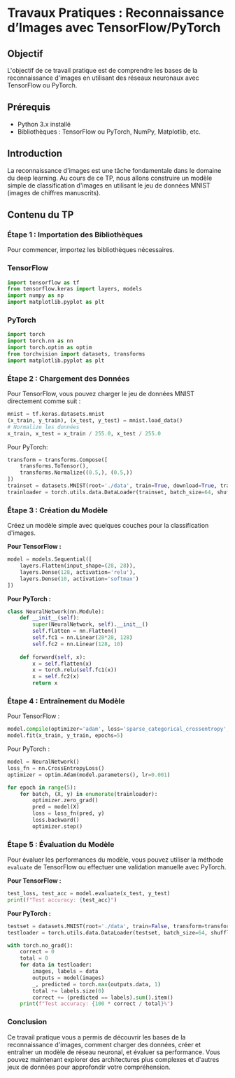 # Travaux Pratiques : Reconnaissance d’Images avec TensorFlow/PyTorch

## Objectif 
L'objectif de ce travail pratique est de comprendre les bases de la reconnaissance d'images en utilisant des réseaux neuronaux avec TensorFlow ou PyTorch.

## Prérequis
- Python 3.x installé
- Bibliothèques : TensorFlow ou PyTorch, NumPy, Matplotlib, etc.

## Introduction
La reconnaissance d'images est une tâche fondamentale dans le domaine du deep learning. Au cours de ce TP, nous allons construire un modèle simple de classification d'images en utilisant le jeu de données MNIST (images de chiffres manuscrits).

## Contenu du TP
### Étape 1 : Importation des Bibliothèques
Pour commencer, importez les bibliothèques nécessaires. 

### TensorFlow
```python
import tensorflow as tf
from tensorflow.keras import layers, models
import numpy as np
import matplotlib.pyplot as plt
```

### PyTorch
```python
import torch
import torch.nn as nn
import torch.optim as optim
from torchvision import datasets, transforms
import matplotlib.pyplot as plt
```

### Étape 2 : Chargement des Données
Pour TensorFlow, vous pouvez charger le jeu de données MNIST directement comme suit :
```python
mnist = tf.keras.datasets.mnist
(x_train, y_train), (x_test, y_test) = mnist.load_data()
# Normalize les données
x_train, x_test = x_train / 255.0, x_test / 255.0
```

Pour PyTorch:
```python
transform = transforms.Compose([
    transforms.ToTensor(),
    transforms.Normalize((0.5,), (0.5,))
])
trainset = datasets.MNIST(root='./data', train=True, download=True, transform=transform)
trainloader = torch.utils.data.DataLoader(trainset, batch_size=64, shuffle=True)
```

### Étape 3 : Création du Modèle
Créez un modèle simple avec quelques couches pour la classification d'images.

**Pour TensorFlow :**
```python
model = models.Sequential([
    layers.Flatten(input_shape=(28, 28)),
    layers.Dense(128, activation='relu'),
    layers.Dense(10, activation='softmax')
])
```
**Pour PyTorch :**
```python
class NeuralNetwork(nn.Module):
    def __init__(self):
        super(NeuralNetwork, self).__init__()
        self.flatten = nn.Flatten()
        self.fc1 = nn.Linear(28*28, 128)
        self.fc2 = nn.Linear(128, 10)
        
    def forward(self, x):
        x = self.flatten(x)
        x = torch.relu(self.fc1(x))
        x = self.fc2(x)
        return x
```

### Étape 4 : Entraînement du Modèle
Pour TensorFlow :
```python
model.compile(optimizer='adam', loss='sparse_categorical_crossentropy', metrics=['accuracy'])
model.fit(x_train, y_train, epochs=5)
```
Pour PyTorch :
```python
model = NeuralNetwork()
loss_fn = nn.CrossEntropyLoss()
optimizer = optim.Adam(model.parameters(), lr=0.001)

for epoch in range(5):
    for batch, (X, y) in enumerate(trainloader):
        optimizer.zero_grad()
        pred = model(X)
        loss = loss_fn(pred, y)
        loss.backward()
        optimizer.step()
```

### Étape 5 : Évaluation du Modèle
Pour évaluer les performances du modèle, vous pouvez utiliser la méthode `evaluate` de TensorFlow ou effectuer une validation manuelle avec PyTorch.

**Pour TensorFlow :**
```python
test_loss, test_acc = model.evaluate(x_test, y_test)
print(f"Test accuracy: {test_acc}")
```

**Pour PyTorch :**
```python
testset = datasets.MNIST(root='./data', train=False, transform=transform)
testloader = torch.utils.data.DataLoader(testset, batch_size=64, shuffle=False)

with torch.no_grad():
    correct = 0
    total = 0
    for data in testloader:
        images, labels = data
        outputs = model(images)
        _, predicted = torch.max(outputs.data, 1)
        total += labels.size(0)
        correct += (predicted == labels).sum().item()
    print(f"Test accuracy: {100 * correct / total}%")
```

### Conclusion
Ce travail pratique vous a permis de découvrir les bases de la reconnaissance d'images, comment charger des données, créer et entraîner un modèle de réseau neuronal, et évaluer sa performance. Vous pouvez maintenant explorer des architectures plus complexes et d'autres jeux de données pour approfondir votre compréhension.